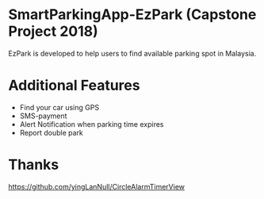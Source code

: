 # SmartParkingApp-EzPark (Capstone Project 2018)
EzPark is developed to help users to find available parking spot in Malaysia.

# Additional Features
+ Find your car using GPS
+ SMS-payment
+ Alert Notification when parking time expires
+ Report double park

# Thanks
https://github.com/yingLanNull/CircleAlarmTimerView
